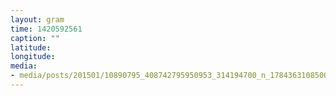 ```yaml
---
layout: gram
time: 1420592561
caption: ""
latitude: 
longitude: 
media:
- media/posts/201501/10890795_408742795950953_314194700_n_17843631085000351.jpg
---
```

